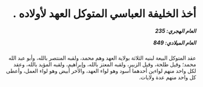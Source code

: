 <h1 dir="rtl">أخذ الخليفة العباسي المتوكل العهد لأولاده .</h1>

<h5 dir="rtl">العام الهجري:  235

العام الميلادي: 849

</h5>

<p dir="rtl">عقد المتوكل البيعة لبنيه الثلاثة بولاية العهد وهم محمد، ولقبه المنتصر بالله، وأبو عبد الله محمد؛ وقيل طلحة، وقيل الزبير، ولقبه المعتز بالله، وإبراهيم، ولقبه المؤيد بالله، وعقد لكل واحد منهم لواءين أحدهما أسود وهو لواء العهد، والآخر أبيض وهو لواء العمل، وأعطى كل واحد منهم عدة ولايات.</p></br>
